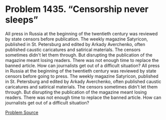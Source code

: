 # Problem 1435. “Censorship never sleeps”

All press in Russia at the beginning of the twentieth century was reviewed by state censors before publication. The weekly magazine Satyricon, published in St. Petersburg and edited by Arkady Averchenko, often published caustic caricatures and satirical materials. The censors sometimes didn't let them through. But disrupting the publication of the magazine meant losing readers. There was not enough time to replace the banned article. How can journalists get out of a difficult situation? All press in Russia at the beginning of the twentieth century was reviewed by state censors before going to press. The weekly magazine Satyricon, published in St. Petersburg and edited by Arkady Averchenko, often published caustic caricatures and satirical materials. The censors sometimes didn't let them through. But disrupting the publication of the magazine meant losing readers. There was not enough time to replace the banned article. How can journalists get out of a difficult situation?

[Problem Source](https://www.trizland.ru/tasks/6204/)